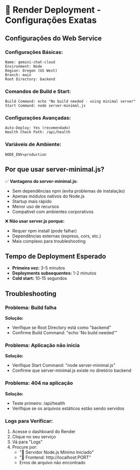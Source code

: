 # 🚀 Render Deployment - Configurações Exatas

## Configurações do Web Service

### **Configurações Básicas:**
```
Name: gemini-chat-cloud
Environment: Node
Region: Oregon (US West)
Branch: main
Root Directory: backend
```

### **Comandos de Build e Start:**
```
Build Command: echo "No build needed - using minimal server"
Start Command: node server-minimal.js
```

### **Configurações Avançadas:**
```
Auto-Deploy: Yes (recomendado)
Health Check Path: /api/health
```

### **Variáveis de Ambiente:**
```
NODE_ENV=production
```

## Por que usar server-minimal.js?

✅ **Vantagens do server-minimal.js:**
- Sem dependências npm (evita problemas de instalação)
- Apenas módulos nativos do Node.js
- Startup mais rápido
- Menor uso de recursos
- Compatível com ambientes corporativos

❌ **Não usar server.js porque:**
- Requer npm install (pode falhar)
- Dependências externas (express, cors, etc.)
- Mais complexo para troubleshooting

## Tempo de Deployment Esperado

- **Primeira vez:** 3-5 minutos
- **Deployments subsequentes:** 1-2 minutos
- **Cold start:** 10-15 segundos

## Troubleshooting

### **Problema: Build falha**
**Solução:**
- Verifique se Root Directory está como "backend"
- Confirme Build Command: "echo 'No build needed'"

### **Problema: Aplicação não inicia**
**Solução:**
- Verifique Start Command: "node server-minimal.js"
- Confirme que server-minimal.js existe no diretório backend

### **Problema: 404 na aplicação**
**Solução:**
- Teste primeiro: /api/health
- Verifique se os arquivos estáticos estão sendo servidos

### **Logs para Verificar:**
1. Acesse o dashboard do Render
2. Clique no seu serviço
3. Vá para "Logs"
4. Procure por:
   - "🚀 Servidor Node.js Mínimo Iniciado"
   - "📱 Frontend: http://localhost:PORT"
   - Erros de arquivo não encontrado
